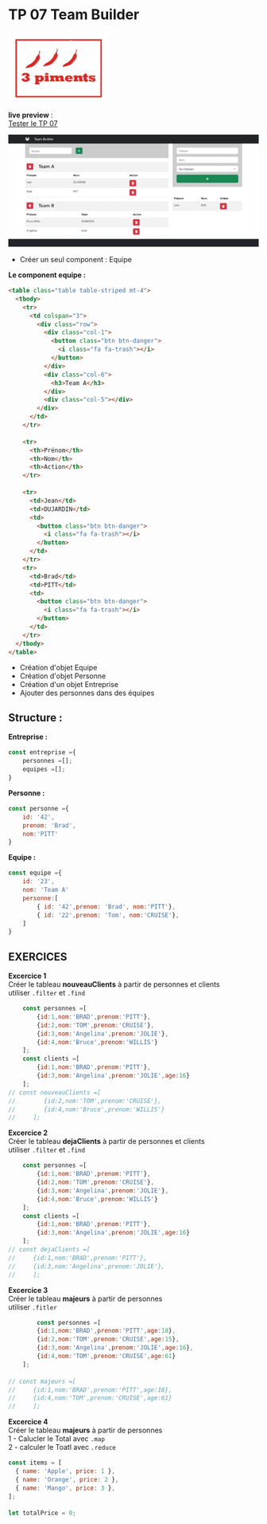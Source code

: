 # TP 07 Team Builder  
<img src="../../img/3-piments.png" width="200">

**live preview** :    
[Tester le TP 07](https://www.sevenvalley.fr/tp-javascript/tpe) 
  
<a href="https://www.sevenvalley.fr/tp-javascript/tpe">
<img src="../../img/tp/tpe.webp" width="600">
</a>
  
    
- Créer un seul component : Equipe
  
  
**Le component equipe :**
```html
<table class="table table-striped mt-4">
  <tbody>
    <tr>
      <td colspan="3">
        <div class="row">
          <div class="col-1">
            <button class="btn btn-danger">
              <i class="fa fa-trash"></i>
            </button>
          </div>
          <div class="col-6">
            <h3>Team A</h3>
          </div>
          <div class="col-5"></div>
        </div>
      </td>
    </tr>

    <tr>
      <th>Prénom</th>
      <th>Nom</th>
      <th>Action</th>
    </tr>

    <tr>
      <td>Jean</td>
      <td>DUJARDIN</td>
      <td>
        <button class="btn btn-danger">
          <i class="fa fa-trash"></i>
        </button>
      </td>
    </tr>
    <tr>
      <td>Brad</td>
      <td>PITT</td>
      <td>
        <button class="btn btn-danger">
          <i class="fa fa-trash"></i>
        </button>
      </td>
    </tr>
  </tbody>
</table>
```
- Création d'objet Equipe
- Création d'objet Personne
- Création d'un objet Entreprise
- Ajouter des personnes dans des équipes

## Structure :
**Entreprise :**
```js
const entreprise ={
    personnes =[];
    equipes =[];
}
```

**Personne :**
```js
const personne ={
    id: '42',
    prenom: 'Brad',
    nom:'PITT'
}
```

**Equipe :**
```js
const equipe ={
    id: '23',
    nom: 'Team A'
    personne:[
        { id: '42',prenom: 'Brad', nom:'PITT'},
        { id: '22',prenom: 'Tom', nom:'CRUISE'},
    ]
}
```
## EXERCICES
**Excercice 1**  
Créer le tableau  **nouveauClients** à partir de personnes et clients  
utiliser <code>.filter</code> et <code>.find</code>
```js
    const personnes =[
        {id:1,nom:'BRAD',prenom:'PITT'},
        {id:2,nom:'TOM',prenom:'CRUISE'},
        {id:3,nom:'Angelina',prenom:'JOLIE'},
        {id:4,nom:'Bruce',prenom:'WILLIS'}
    ];
    const clients =[
        {id:1,nom:'BRAD',prenom:'PITT'},
        {id:3,nom:'Angelina',prenom:'JOLIE',age:16}
    ];
// const nouveauClients =[
//        {id:2,nom:'TOM',prenom:'CRUISE'},
//        {id:4,nom:'Bruce',prenom:'WILLIS'}
//     ];
```
**Excercice 2**  
Créer le tableau  **dejaClients** à partir de personnes et clients  
utiliser <code>.filter</code> et <code>.find</code>
```js
    const personnes =[
        {id:1,nom:'BRAD',prenom:'PITT'},
        {id:2,nom:'TOM',prenom:'CRUISE'},
        {id:3,nom:'Angelina',prenom:'JOLIE'},
        {id:4,nom:'Bruce',prenom:'WILLIS'}
    ];
    const clients =[
        {id:1,nom:'BRAD',prenom:'PITT'},
        {id:3,nom:'Angelina',prenom:'JOLIE',age:16}
    ];
// const dejaClients =[
//     {id:1,nom:'BRAD',prenom:'PITT'},
//     {id:3,nom:'Angelina',prenom:'JOLIE'},
//     ];
```

**Excercice 3**   
Créer le tableau  **majeurs** à partir de personnes  
utiliser <code>.fitler</code>
```js
        const personnes =[
        {id:1,nom:'BRAD',prenom:'PITT',age:18},
        {id:2,nom:'TOM',prenom:'CRUISE',age:15},
        {id:3,nom:'Angelina',prenom:'JOLIE',age:16},
        {id:4,nom:'TOM',prenom:'CRUISE',age:61}
    ];
   
// const majeurs =[
//     {id:1,nom:'BRAD',prenom:'PITT',age:18},
//     {id:4,nom:'TOM',prenom:'CRUISE',age:61}
//     ];
```


**Excercice 4**  
Créer le tableau  **majeurs** à partir de personnes  
1 - Calucler le Total avec <code>.map</code>  
2 - calculer le Toatl avec <code>.reduce</code>
```js
const items = [
  { name: 'Apple', price: 1 },
  { name: 'Orange', price: 2 },
  { name: 'Mango', price: 3 },
];

let totalPrice = 0;

```


